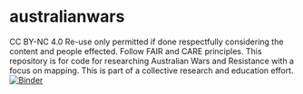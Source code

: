 # australianwars
CC BY-NC 4.0
Re-use only permitted if done respectfully considering the content and people effected. Follow FAIR and CARE principles.
This repository is for code for researching Australian Wars and Resistance with a focus on mapping. This is part of a collective research and education effort.
[![Binder](https://mybinder.org/badge_logo.svg)](https://mybinder.org/v2/gh/BillPascoe/australianwars.git/HEAD?urlpath=%2Fdoc%2Ftree%2Fhelloword.ipynb)

